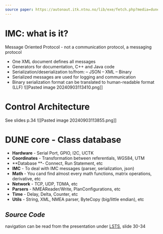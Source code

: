 ```yaml
---
source paper: https://autonaut.itk.ntnu.no/lib/exe/fetch.php?media=dune-help.pdf
---
```



# IMC: what is it?
Message Oriented Protocol - not a communication protocol, a messaging protocol
-  One XML document defines all messages
-  Generators for documentation, C++ and Java code
-  Serialization/deserialization to/from:
	– JSON
	– XML
	– Binary
- Serialized messages are used for logging and communication
- Binary serialization format can be translated to human-readable format (LLF)
![[Pasted image 20240903113410.png]]



# Control Architecture

See slides p.34
![[Pasted image 20240903113855.png]]


# DUNE core - Class database


- **Hardware** - Serial Port, GPIO, I2C, UCTK
- **Coordinates** - Transformation between referentials, WGS84, UTM
- **Database **- Connect, Run Statement, etc
- **IMC** - To deal with IMC messages (parser, serialization, json)
- **Math** - You cand find almost every math functions, matrix operations, derivative, etc
- **Network** - TCP, UDP, TDMA, etc
- **Parsers** - NMEAReader/Write, PlanConfigurations, etc
- **Time** - Delay, Delta, Counter, etc
- **Utils** - String, XML, NMEA parser, ByteCopy (big/little endian), etc


## *Source Code* 
navigation can be read from the presentation under [LSTS](LSTS), slide 30-34